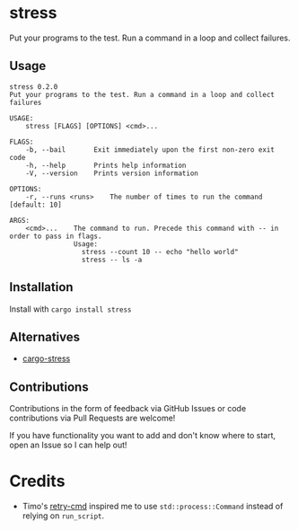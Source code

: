 # stress

Put your programs to the test. Run a command in a loop and collect failures.

## Usage

```
stress 0.2.0
Put your programs to the test. Run a command in a loop and collect failures

USAGE:
    stress [FLAGS] [OPTIONS] <cmd>...

FLAGS:
    -b, --bail       Exit immediately upon the first non-zero exit code
    -h, --help       Prints help information
    -V, --version    Prints version information

OPTIONS:
    -r, --runs <runs>    The number of times to run the command [default: 10]

ARGS:
    <cmd>...    The command to run. Precede this command with -- in order to pass in flags.
                Usage:
                  stress --count 10 -- echo "hello world"
                  stress -- ls -a
```

## Installation

Install with `cargo install stress`

## Alternatives

- [cargo-stress](https://lib.rs/crates/cargo-stress)

## Contributions

Contributions in the form of feedback via GitHub Issues or code contributions via Pull Requests are welcome!

If you have functionality you want to add and don't know where to start, open an Issue so I can help out!

# Credits

- Timo's [retry-cmd](https://github.com/timofurrer/retry-cmd) inspired me to use `std::process::Command` instead of relying on `run_script`.
